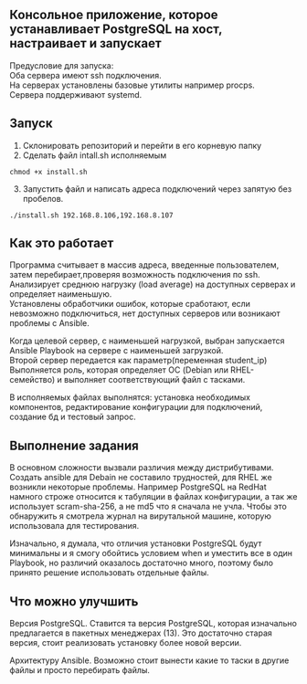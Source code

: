 ## Консольное приложение, которое устанавливает PostgreSQL на хост, настраивает и запускает

Предусловие для запуска: \
Оба сервера имеют ssh подключения.\
На серверах установлены базовые утилиты например procps.\
Сервера поддерживают systemd.

## Запуск
1. Склонировать репозиторий и перейти в его корневую папку
2. Сделать файл intall.sh исполняемым
```
chmod +x install.sh
```
3. Запустить файл и написать адреса подключений через запятую без пробелов.
```
./install.sh 192.168.8.106,192.168.8.107
```
## Как это работает
Программа считывает в массив адреса, введенные пользователем, затем перебирает,проверяя возможность подключения по ssh. \
Анализирует среднюю нагрузку (load average) на доступных серверах и определяет наименьшую. \
Установлены обработчики ошибок, которые сработают, если невозможно подключиться, нет доступных серверов или возникают проблемы с Ansible. 

Когда целевой сервер, с наименьшей нагрузкой, выбран запускается Ansible Playbook на сервере с наименьшей загрузкой. \
Второй сервер передается как параметр(переменная student_ip)\
Выполняется роль, которая определяет ОС (Debian или RHEL-семейство) и выполняет соответствующий файл с тасками.

В исполняемых файлах выполнятся: установка необходимых компонентов, редактирование конфигурации для подключений, создание бд и тестовый запрос.

## Выполнение задания
В основном сложности вызвали различия между дистрибутивами. Создать ansible для Debain не составило трудностей, для RHEL же возникли некоторые проблемы. Например PostgreSQL на RedHat намного строже относится к табуляции в файлах конфигурации, а так же использует scram-sha-256, а не md5 что я сначала не учла. Чтобы это обнаружить я смотрела журнал на вирутальной машине, которую использовала для тестирования.

Изначально, я думала, что отличия установки PostgreSQL будут минимальны и я смогу обойтись условием when и уместить все в один Playbook, но различий оказалось достаточно много, поэтому было принято решение использовать отдельные файлы. 

## Что можно улучшить
Версия PostgreSQL. Ставится та версия PostgreSQL, которая изначально предлагается в пакетных менеджерах (13). Это достаточно старая версия, стоит реализовать установку более новой версии.

Архитектуру Ansible. Возможно стоит вынести какие то таски в другие файлы и просто перебирать файлы.
